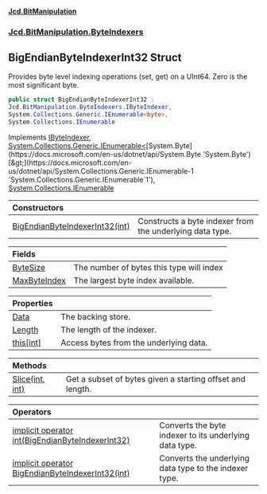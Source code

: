 #### [Jcd.BitManipulation](index.md 'index')
### [Jcd.BitManipulation.ByteIndexers](Jcd.BitManipulation.ByteIndexers.md 'Jcd.BitManipulation.ByteIndexers')

## BigEndianByteIndexerInt32 Struct

Provides byte level indexing operations (set, get) on a UInt64. Zero is the most significant byte.

```csharp
public struct BigEndianByteIndexerInt32 :
Jcd.BitManipulation.ByteIndexers.IByteIndexer,
System.Collections.Generic.IEnumerable<byte>,
System.Collections.IEnumerable
```

Implements [IByteIndexer](Jcd.BitManipulation.ByteIndexers.IByteIndexer.md 'Jcd.BitManipulation.ByteIndexers.IByteIndexer'), [System.Collections.Generic.IEnumerable&lt;](https://docs.microsoft.com/en-us/dotnet/api/System.Collections.Generic.IEnumerable-1 'System.Collections.Generic.IEnumerable`1')[System.Byte](https://docs.microsoft.com/en-us/dotnet/api/System.Byte 'System.Byte')[&gt;](https://docs.microsoft.com/en-us/dotnet/api/System.Collections.Generic.IEnumerable-1 'System.Collections.Generic.IEnumerable`1'), [System.Collections.IEnumerable](https://docs.microsoft.com/en-us/dotnet/api/System.Collections.IEnumerable 'System.Collections.IEnumerable')

| Constructors                                                                                                                                                                                                               |                                                          |
|:---------------------------------------------------------------------------------------------------------------------------------------------------------------------------------------------------------------------------|:---------------------------------------------------------|
| [BigEndianByteIndexerInt32(int)](Jcd.BitManipulation.ByteIndexers.BigEndianByteIndexerInt32.BigEndianByteIndexerInt32(int).md 'Jcd.BitManipulation.ByteIndexers.BigEndianByteIndexerInt32.BigEndianByteIndexerInt32(int)') | Constructs a byte indexer from the underlying data type. |

| Fields                                                                                                                                                               |                                          |
|:---------------------------------------------------------------------------------------------------------------------------------------------------------------------|:-----------------------------------------|
| [ByteSize](Jcd.BitManipulation.ByteIndexers.BigEndianByteIndexerInt32.ByteSize.md 'Jcd.BitManipulation.ByteIndexers.BigEndianByteIndexerInt32.ByteSize')             | The number of bytes this type will index |
| [MaxByteIndex](Jcd.BitManipulation.ByteIndexers.BigEndianByteIndexerInt32.MaxByteIndex.md 'Jcd.BitManipulation.ByteIndexers.BigEndianByteIndexerInt32.MaxByteIndex') | The largest byte index available.        |

| Properties                                                                                                                                                  |                                        |
|:------------------------------------------------------------------------------------------------------------------------------------------------------------|:---------------------------------------|
| [Data](Jcd.BitManipulation.ByteIndexers.BigEndianByteIndexerInt32.Data.md 'Jcd.BitManipulation.ByteIndexers.BigEndianByteIndexerInt32.Data')                | The backing store.                     |
| [Length](Jcd.BitManipulation.ByteIndexers.BigEndianByteIndexerInt32.Length.md 'Jcd.BitManipulation.ByteIndexers.BigEndianByteIndexerInt32.Length')          | The length of the indexer.             |
| [this[int]](Jcd.BitManipulation.ByteIndexers.BigEndianByteIndexerInt32.this[int].md 'Jcd.BitManipulation.ByteIndexers.BigEndianByteIndexerInt32.this[int]') | Access bytes from the underlying data. |

| Methods                                                                                                                                                                      |                                                           |
|:-----------------------------------------------------------------------------------------------------------------------------------------------------------------------------|:----------------------------------------------------------|
| [Slice(int, int)](Jcd.BitManipulation.ByteIndexers.BigEndianByteIndexerInt32.Slice(int,int).md 'Jcd.BitManipulation.ByteIndexers.BigEndianByteIndexerInt32.Slice(int, int)') | Get a subset of bytes given a starting offset and length. |

| Operators                                                                                                                                                                                                                                                                                                                             |                                                        |
|:--------------------------------------------------------------------------------------------------------------------------------------------------------------------------------------------------------------------------------------------------------------------------------------------------------------------------------------|:-------------------------------------------------------|
| [implicit operator int(BigEndianByteIndexerInt32)](Jcd.BitManipulation.ByteIndexers.BigEndianByteIndexerInt32.op_Implicitint(Jcd.BitManipulation.ByteIndexers.BigEndianByteIndexerInt32).md 'Jcd.BitManipulation.ByteIndexers.BigEndianByteIndexerInt32.op_Implicit int(Jcd.BitManipulation.ByteIndexers.BigEndianByteIndexerInt32)') | Converts the byte indexer to its underlying data type. |
| [implicit operator BigEndianByteIndexerInt32(int)](Jcd.BitManipulation.ByteIndexers.BigEndianByteIndexerInt32.op_ImplicitJcd.BitManipulation.ByteIndexers.BigEndianByteIndexerInt32(int).md 'Jcd.BitManipulation.ByteIndexers.BigEndianByteIndexerInt32.op_Implicit Jcd.BitManipulation.ByteIndexers.BigEndianByteIndexerInt32(int)') | Converts the underlying data type to the indexer type. |
